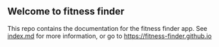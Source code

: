 ## Welcome to fitness finder
This repo contains the documentation for the fitness finder app. See [index.md](index.md) for more information, or go to https://fitness-finder.github.io 
